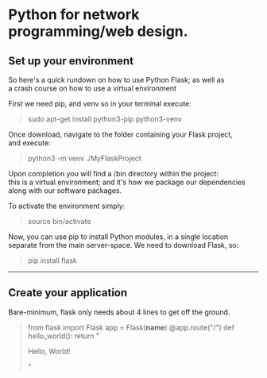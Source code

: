 # Python for network programming/web design.

## Set up your environment

So here's a quick rundown on how to use Python Flask; as well as  
a crash course on how to use a virtual environment  

First we need pip, and venv so in your terminal execute:  

> sudo apt-get install python3-pip python3-venv

Once download, navigate to the folder containing your Flask project,  
and execute:

> python3 -m venv ./MyFlaskProject

Upon completion you will find a /bin directory within the project:  
this is a virtual environment; and it's how we package our dependencies  
along with our software packages.

To activate the environment simply:

> source bin/activate


Now, you can use pip to install Python modules, in a single location
separate from the main server-space. We need to download Flask, so:

> pip install flask

----------------------------------------------------------------------

## Create your application

Bare-minimum, flask only needs about 4 lines to get off the ground.

> from flask import Flask
> app = Flask(__name__)
> @app.route("/")
> def hello_world():
>     return "<p>Hello, World!</p>"
